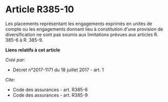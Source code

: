 # Article R385-10

Les placements représentant les engagements exprimés en unités de compte ou les engagements donnant lieu à constitution d'une
provision de diversification ne sont pas soumis aux limitations prévues aux articles R. 385-6 à R. 385-9.

**Liens relatifs à cet article**

_Créé par_:

  - Décret n°2017-1171 du 18 juillet 2017 - art. 1

_Cite_:

  - Code des assurances - art. R385-6
  - Code des assurances - art. R385-9
